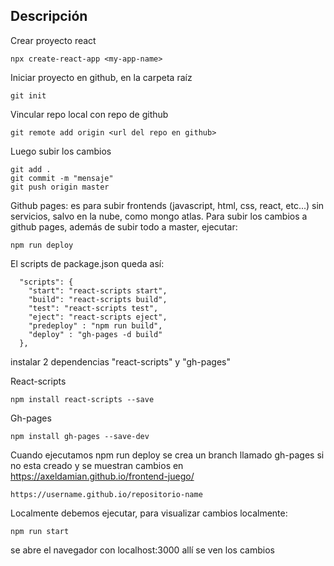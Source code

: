 ## Descripción

Crear proyecto react
```
npx create-react-app <my-app-name>
```

Iniciar proyecto en github, en la carpeta raíz
```
git init
```
Vincular repo local con repo de github
```
git remote add origin <url del repo en github>
```
Luego subir los cambios
```
git add .
git commit -m "mensaje"
git push origin master
```
Github pages: es para subir frontends (javascript, html, css, react, etc...) sin servicios, salvo en la nube, como mongo atlas.
Para subir los cambios a github pages, además de subir todo a master, ejecutar:
```
npm run deploy
```

El scripts de package.json queda así:
```
  "scripts": {
    "start": "react-scripts start",
    "build": "react-scripts build",
    "test": "react-scripts test",
    "eject": "react-scripts eject",
    "predeploy" : "npm run build",
    "deploy" : "gh-pages -d build"
  },
```

instalar 2 dependencias "react-scripts" y "gh-pages"


React-scripts
```
npm install react-scripts --save
```

Gh-pages
```
npm install gh-pages --save-dev
```

Cuando ejecutamos npm run deploy se crea un branch llamado gh-pages si no esta creado
y se muestran cambios en https://axeldamian.github.io/frontend-juego/
```
https://username.github.io/repositorio-name
```

Localmente debemos ejecutar, para visualizar cambios localmente:
```
npm run start
```
se abre el navegador con localhost:3000 allí se ven los cambios
